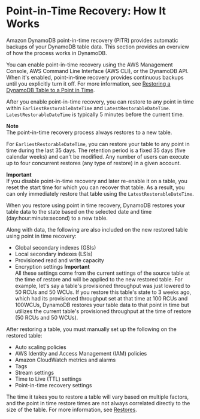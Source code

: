 # Point\-in\-Time Recovery: How It Works<a name="PointInTimeRecovery_Howitworks"></a>

Amazon DynamoDB point\-in\-time recovery \(PITR\) provides automatic backups of your DynamoDB table data\. This section provides an overview of how the process works in DynamoDB\.

 You can enable point\-in\-time recovery using the AWS Management Console, AWS Command Line Interface \(AWS CLI\), or the DynamoDB API\. When it's enabled, point\-in\-time recovery provides continuous backups until you explicitly turn it off\. For more information, see [Restoring a DynamoDB Table to a Point in Time](PointInTimeRecovery.Tutorial.md)\.

After you enable point\-in\-time recovery, you can restore to any point in time within `EarliestRestorableDateTime` and `LatestRestorableDateTime`\. `LatestRestorableDateTime` is typically 5 minutes before the current time\. 

**Note**  
The point\-in\-time recovery process always restores to a new table\. 

For `EarliestRestorableDateTime`, you can restore your table to any point in time during the last 35 days\. The retention period is a fixed 35 days \(five calendar weeks\) and can't be modified\. Any number of users can execute up to four concurrent restores \(any type of restore\) in a given account\. 

**Important**  
 If you disable point\-in\-time recovery and later re\-enable it on a table, you reset the start time for which you can recover that table\. As a result, you can only immediately restore that table using the `LatestRestorableDateTime`\. 

 When you restore using point in time recovery, DynamoDB restores your table data to the state based on the selected date and time \(day:hour:minute:second\) to a new table\. 

 Along with data, the following are also included on the new restored table using point in time recovery: 
+ Global secondary indexes \(GSIs\)
+ Local secondary indexes \(LSIs\)
+ Provisioned read and write capacity
+ Encryption settings
**Important**  
 All these settings come from the current settings of the source table at the time of restore and will be applied to the new restored table\. For example, let's say a table's provisioned throughput was just lowered to 50 RCUs and 50 WCUs\. If you restore this table's state to 3 weeks ago, which had its provisioned throughput set at that time at 100 RCUs and 100WCUs, DynamoDB restores your table data to that point in time but utilizes the current table's provisioned throughput at the time of restore \(50 RCUs and 50 WCUs\)\. 

After restoring a table, you must manually set up the following on the restored table:
+ Auto scaling policies
+ AWS Identity and Access Management \(IAM\) policies
+ Amazon CloudWatch metrics and alarms
+ Tags
+ Stream settings
+ Time to Live \(TTL\) settings
+ Point\-in\-time recovery settings

 The time it takes you to restore a table will vary based on multiple factors, and the point in time restore times are not always correlated directly to the size of the table\. For more information, see [Restores](backuprestore_HowItWorks.md#backuprestore_HowItWorks-restore)\. 